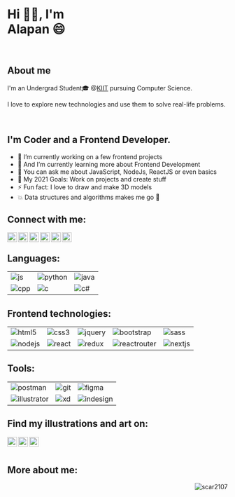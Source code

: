 # Hi 👋🏻, I'm <br/> **Alapan** 😄

<br />

## About me
 I'm an Undergrad Student🎓 @[KIIT](https://kiit.ac.in/) pursuing Computer Science.
 
 I love to explore new technologies and use them to solve real-life problems.

<br />

## I'm Coder and a Frontend Developer.
- 🔭 I’m currently working on a few frontend projects
- 🌱 And I’m currently learning more about Frontend Development
- 💬 You can ask me about JavaScript, NodeJs, ReactJS or even basics
- 🥅 My 2021 Goals: Work on projects and create stuff
- ⚡ Fun fact: I love to draw and make 3D models
- 💥 Data structures and algorithms makes me go 🤯

## Connect with me:

[<img align="left" alt="" width="22px" src="https://cdn.jsdelivr.net/npm/simple-icons@v3/icons/facebook.svg" />][facebook]
[<img align="left" alt="" width="22px" src="https://cdn.jsdelivr.net/npm/simple-icons@v3/icons/linkedin.svg" />][linkedin]
[<img align="left" alt="" width="22px" src="https://cdn.jsdelivr.net/npm/simple-icons@v3/icons/instagram.svg" />][instagram]
[<img align="left" alt="" width="22px" src="https://cdn.jsdelivr.net/npm/simple-icons@v3/icons/hackerrank.svg" />][hackerrank]
[<img align="left" alt="" width="22px" src="https://cdn.jsdelivr.net/npm/simple-icons@v3/icons/leetcode.svg" />][leetcode]
[<img align="left" alt="" width="22px" src="https://cdn.jsdelivr.net/npm/simple-icons@v3/icons/geeksforgeeks.svg" />][gfg]

<br />

## Languages:
<table >
    <tbody>
        <tr>
            <td>
                <img src="https://img.shields.io/badge/JavaScript-F7DF1E?style=for-the-badge&logo=javascript&logoColor=black" alt="js" />
            </td>
            <td>
                <img src="https://img.shields.io/badge/Python-3776AB?style=for-the-badge&logo=python&logoColor=white" alt="python" />
            </td>
            <td>
                <img src="https://img.shields.io/badge/Java-ED8B00?style=for-the-badge&logo=java&logoColor=white" alt="java" />
            </td>
        </tr>
        <tr>
            <td>
                <img src="https://img.shields.io/badge/C%2B%2B-00599C?style=for-the-badge&logo=c%2B%2B&logoColor=white" alt="cpp" />
            </td>
            <td>
                <img src="https://img.shields.io/badge/C-00599C?style=for-the-badge&logo=c&logoColor=white" alt="c" />
            </td>
            <td>
                <img src="https://img.shields.io/badge/C%23-239120?style=for-the-badge&logo=c-sharp&logoColor=white" alt="c#" />
            </td>
        </tr>
    </tbody>
</table>

## Frontend technologies:
<table>
    <tbody>
    <tr>
        <td>
            <img src="https://img.shields.io/badge/HTML5-E34F26?style=for-the-badge&logo=html5&logoColor=white" alt="html5" />
        </td>
        <td>
            <img src="https://img.shields.io/badge/CSS3-1572B6?style=for-the-badge&logo=css3&logoColor=white" alt="css3" />
        </td>
        <td>
            <img src="https://img.shields.io/badge/jQuery-0769AD?style=for-the-badge&logo=jquery&logoColor=white" alt="jquery" />
        </td>
        <td>
            <img src="https://img.shields.io/badge/Bootstrap-563D7C?style=for-the-badge&logo=bootstrap&logoColor=white" alt="bootstrap" />
        </td>
        <td>
            <img src="https://img.shields.io/badge/Sass-CC6699?style=for-the-badge&logo=sass&logoColor=white" alt="sass" />
        </td>
    </tr>
    <tr>
        <td>
            <img src="https://img.shields.io/badge/Node.js-43853D?style=for-the-badge&logo=node.js&logoColor=white" alt="nodejs" />
        </td>
        <td>
            <img src="https://img.shields.io/badge/React-20232A?style=for-the-badge&logo=react&logoColor=61DAFB" alt="react" />
        </td>
        <td>
            <img src="https://img.shields.io/badge/Redux-593D88?style=for-the-badge&logo=redux&logoColor=white" alt="redux" />
        </td>
        <td>
            <img src="https://img.shields.io/badge/React_Router-CA4245?style=for-the-badge&logo=react-router&logoColor=white" alt="reactrouter" />
        </td>
        <td>
            <img src="https://img.shields.io/badge/next.js-000000?style=for-the-badge&logo=next.js&logoColor=white" alt="nextjs" />
        </td>
    </tr>
    </tbody>
</table>

## Tools:
<table >
    <tbody>
    <tr>
        <td>
            <img src="https://img.shields.io/badge/Postman-FF6C37?style=for-the-badge&logo=Postman&logoColor=white" alt="postman" />
        </td>
                <td>
            <img src="https://img.shields.io/badge/Git-F05032?style=for-the-badge&logo=git&logoColor=white" alt="git" />
        </td>
        <td>
            <img src="https://img.shields.io/badge/Figma-F24E1E?style=for-the-badge&logo=figma&logoColor=white" alt="figma" />
        </td>
    </tr>
    <tr>
        <td>
            <img src="https://img.shields.io/badge/Adobe%20Illustrator-FF9A00?style=for-the-badge&logo=adobe%20illustrator&logoColor=white" alt="illustrator" />
        </td>
        <td>
            <img src="https://img.shields.io/badge/Adobe%20XD-FF61F6?style=for-the-badge&logo=Adobe%20XD&logoColor=white" alt="xd" />
        </td>
        <td>
            <img src="https://img.shields.io/badge/Adobe%20InDesign-FF3366?style=for-the-badge&logo=Adobe%20InDesign&logoColor=white" alt="indesign" />
        </td>
    </tr>
    </tbody>
</table>

## Find my illustrations and art on:
[<img align="left" alt="" width="22px" src="https://cdn.jsdelivr.net/npm/simple-icons@v3/icons/dribbble.svg" />][dribbble]
[<img align="left" alt="" width="22px" src="https://cdn.jsdelivr.net/npm/simple-icons@v3/icons/behance.svg" />][behance]
[<img align="left" alt="" width="22px" src="https://cdn.jsdelivr.net/npm/simple-icons@v3/icons/instagram.svg" />][instagram]

<br />
<br />

## More about me:
<p>
  <img align="" src="https://github-readme-stats.vercel.app/api?username=scar2107&show_icons=true&theme=tokyonight" alt=""/>
  <img align="right" src="https://github-readme-streak-stats.herokuapp.com/?user=scar2107&theme=dark" alt="scar2107" />
</p>
<!--<img src="https://github-readme-stats.vercel.app/api/top-langs/?username=scar2107" alt="alapan's most used langauges"/>-->


[linkedin]: https://linkedin.com/in/alapan-chakraborty-2107
[instagram]: https://instagram.com/_alapan21_
[facebook]: https://fb.com/alapanchakraborty
[dribbble]: https://dribbble.com/alapan
[behance]: https://www.behance.net/alapanchakrab
[hackerrank]: https://www.hackerrank.com/alapanc21
[leetcode]: https://www.leetcode.com/alapanc21
[gfg]: https://auth.geeksforgeeks.org/user/alapanchakraborty/profile
[website]: www.google.com
